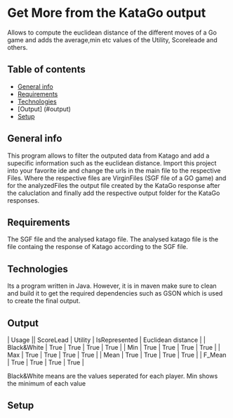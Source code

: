 # Get More from the KataGo output 
Allows to compute the euclidean distance of the different moves of a Go game and adds the average,min etc values of the Utility, Scoreleade and others.

## Table of contents
* [General info](#general-info)
* [Requirements](#requirements)
* [Technologies](#technologies)
* [Output] (#output)
* [Setup](#setup)

## General info
This program allows to filter the outputed data from Katago and add a supecific information such as the euclidean distance.
Import this project into your favorite ide and change the urls in the main file to the respective Files.
Where the respective files are VirginFiles (SGF file of a GO game) and for the analyzedFiles the output file created by the KataGo response after the caluclation
and finally add the respective output folder for the KataGo responses.
## Requirements
The SGF file and the analysed katago file. The analysed katago file is the file containg the response of Katago according to the SGF file.
## Technologies
Its a program written in Java. However, it is in maven make sure to clean and build it to get the required dependencies such as GSON which is used to create the final output. 
## Output
| Usage || ScoreLead | Utility | IsRepresented | Euclidean distance |
| Black&White | True | True | True | True |
| Min | True | True | True | True |
| Max | True | True | True | True |
| Mean | True | True | True | True |
| F_Mean | True | True | True | True |

Black&White means are the values seperated for each player.
Min shows the minimum of each value
## Setup
